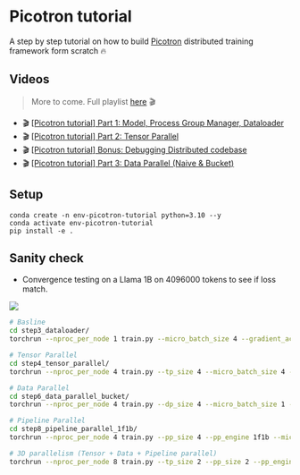 # Picotron tutorial 

A step by step tutorial on how to build [Picotron](https://github.com/huggingface/picotron) distributed training framework form scratch 🔥

## Videos

> More to come. Full playlist [here](https://www.youtube.com/playlist?list=PL-_armZiJvAnhcRr6yTJ0__f3Oi-LLi9S) 🎬

- 🎬 [[Picotron tutorial] Part 1: Model, Process Group Manager, Dataloader](https://youtu.be/u2VSwDDpaBM)
- 🎬 [[Picotron tutorial] Part 2: Tensor Parallel](https://www.youtube.com/watch?v=qUMPaSWi5HI&list=PL-_armZiJvAnhcRr6yTJ0__f3Oi-LLi9S&index=3)
- 🎬 [[Picotron tutorial] Bonus: Debugging Distributed codebase](https://www.youtube.com/watch?v=_8xlRgFY_-g&list=PL-_armZiJvAnhcRr6yTJ0__f3Oi-LLi9S&index=4)
- 🎬 [[Picotron tutorial] Part 3: Data Parallel (Naive & Bucket)](https://www.youtube.com/watch?v=k8EpWveM_t4&list=PL-_armZiJvAnhcRr6yTJ0__f3Oi-LLi9S&index=4)

## Setup 

```
conda create -n env-picotron-tutorial python=3.10 --y
conda activate env-picotron-tutorial
pip install -e .
```

## Sanity check

- Convergence testing on a Llama 1B on 4096000 tokens to see if loss match.

![](assets/llama1B_sanity_check.png)


```bash
# Basline
cd step3_dataloader/
torchrun --nproc_per_node 1 train.py --micro_batch_size 4 --gradient_accumulation_steps 8 --seq_len 1024 --max_tokens 4096000 --num_proc 16 --model_name TinyLlama/TinyLlama_v1.1 --num_hidden_layers 22 --num_attention_heads 32 --num_key_value_heads 4 --run_name baseline_1B --use_wandb

# Tensor Parallel
cd step4_tensor_parallel/
torchrun --nproc_per_node 4 train.py --tp_size 4 --micro_batch_size 4 --gradient_accumulation_steps 8 --seq_len 1024 --max_tokens 4096000 --num_proc 16 --model_name TinyLlama/TinyLlama_v1.1 --num_hidden_layers 22 --num_attention_heads 32 --num_key_value_heads 4 --run_name tp_1B --use_wandb

# Data Parallel
cd step6_data_parallel_bucket/
torchrun --nproc_per_node 4 train.py --dp_size 4 --micro_batch_size 1 --gradient_accumulation_steps 8 --seq_len 1024 --max_tokens 4096000 --num_proc 16 --model_name TinyLlama/TinyLlama_v1.1 --num_hidden_layers 22 --num_attention_heads 32 --num_key_value_heads 4 --run_name dp_bucket_1B --use_wandb

# Pipeline Parallel
cd step8_pipeline_parallel_1f1b/
torchrun --nproc_per_node 4 train.py --pp_size 4 --pp_engine 1f1b --micro_batch_size 4 --gradient_accumulation_steps 8 --seq_len 1024 --max_tokens 4096000 --num_proc 16 --model_name TinyLlama/TinyLlama_v1.1 --num_hidden_layers 22 --num_attention_heads 32 --num_key_value_heads 4 --run_name pp_1f1b_1B --use_wandb

# 3D parallelism (Tensor + Data + Pipeline parallel)
torchrun --nproc_per_node 8 train.py --tp_size 2 --pp_size 2 --pp_engine 1f1b --dp_size 2 --micro_batch_size 2 --gradient_accumulation_steps 8 --seq_len 1024 --max_tokens 4096000 --num_proc 16 --model_name TinyLlama/TinyLlama_v1.1 --num_hidden_layers 22 --num_attention_heads 32 --num_key_value_heads 4 --run_name 3D_parallelism_1B --use_wandb
```
